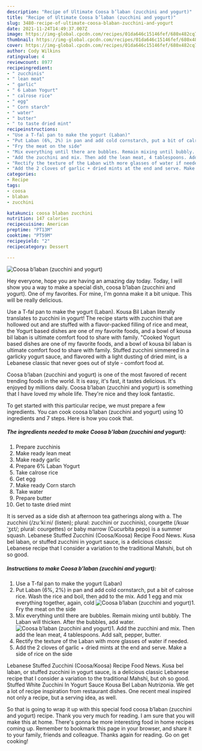 ```yaml
---
description: "Recipe of Ultimate Coosa b’laban (zucchini and yogurt)"
title: "Recipe of Ultimate Coosa b’laban (zucchini and yogurt)"
slug: 3480-recipe-of-ultimate-coosa-blaban-zucchini-and-yogurt
date: 2021-11-24T14:49:37.007Z
image: https://img-global.cpcdn.com/recipes/01da646c15146fef/680x482cq70/coosa-blaban-zucchini-and-yogurt-recipe-main-photo.jpg
thumbnail: https://img-global.cpcdn.com/recipes/01da646c15146fef/680x482cq70/coosa-blaban-zucchini-and-yogurt-recipe-main-photo.jpg
cover: https://img-global.cpcdn.com/recipes/01da646c15146fef/680x482cq70/coosa-blaban-zucchini-and-yogurt-recipe-main-photo.jpg
author: Cody Wilkins
ratingvalue: 4
reviewcount: 8977
recipeingredient:
- " zucchinis"
- " lean meat"
- " garlic"
- " 6 Laban Yogurt"
- " calrose rice"
- " egg"
- " Corn starch"
- " water"
- " butter"
- " to taste dried mint"
recipeinstructions:
- "Use a T-fal pan to make the yogurt (Laban)"
- "Put Laban (6%, 2%) in pan and add cold cornstarch, put a bit of calrose rice. Wash the rice and boil, then add to the mix. Add 1 egg and mix everything together, again, cold"
- "Fry the meat on the side"
- "Mix everything until there are bubbles. Remain mixing until bubbly. The Laban will thicken. After the bubbles, add water."
- "Add the zucchini and mix. Then add the lean meat, 4 tablespoons. Add salt, pepper, butter."
- "Rectify the texture of the Laban with more glasses of water if needed."
- "Add the 2 cloves of garlic + dried mints at the end and serve. Make a side of rice on the side"
categories:
- Recipe
tags:
- coosa
- blaban
- zucchini

katakunci: coosa blaban zucchini 
nutrition: 147 calories
recipecuisine: American
preptime: "PT13M"
cooktime: "PT59M"
recipeyield: "2"
recipecategory: Dessert

---
```



![Coosa b’laban (zucchini and yogurt)](https://img-global.cpcdn.com/recipes/01da646c15146fef/680x482cq70/coosa-blaban-zucchini-and-yogurt-recipe-main-photo.jpg)

Hey everyone, hope you are having an amazing day today. Today, I will show you a way to make a special dish, coosa b’laban (zucchini and yogurt). One of my favorites. For mine, I'm gonna make it a bit unique. This will be really delicious.

Use a T-fal pan to make the yogurt (Laban). Kousa Bil Laban literally translates to zucchini in yogurt! The recipe starts with zucchini that are hollowed out and are stuffed with a flavor-packed filling of rice and meat, the Yogurt based dishes are one of my favorite foods, and a bowl of kousa bil laban is ultimate comfort food to share with family. &#34;Cooked Yogurt based dishes are one of my favorite foods, and a bowl of kousa bil laban is ultimate comfort food to share with family. Stuffed zucchini simmered in a garlicky yogurt sauce, and flavored with a light dusting of dried mint, is a Lebanese classic that never goes out of style - comfort food at.

Coosa b’laban (zucchini and yogurt) is one of the most favored of recent trending foods in the world. It is easy, it's fast, it tastes delicious. It's enjoyed by millions daily. Coosa b’laban (zucchini and yogurt) is something that I have loved my whole life. They're nice and they look fantastic.


To get started with this particular recipe, we must prepare a few ingredients. You can cook coosa b’laban (zucchini and yogurt) using 10 ingredients and 7 steps. Here is how you cook that.

<!--inarticleads1-->

##### The ingredients needed to make Coosa b’laban (zucchini and yogurt):

1. Prepare  zucchinis
1. Make ready  lean meat
1. Make ready  garlic
1. Prepare  6% Laban Yogurt
1. Take  calrose rice
1. Get  egg
1. Make ready  Corn starch
1. Take  water
1. Prepare  butter
1. Get  to taste dried mint


It is served as a side dish at afternoon tea gatherings along with a. The zucchini (/zuːˈkiːni/ (listen); plural: zucchini or zucchinis), courgette (/kʊərˈʒɛt/; plural: courgettes) or baby marrow (Cucurbita pepo) is a summer squash. Lebanese Stuffed Zucchini (Coosa/Koosa) Recipe Food News. Kusa bel laban, or stuffed zucchini in yogurt sauce, is a delicious classic Lebanese recipe that I consider a variation to the traditional Mahshi, but oh so good. 

<!--inarticleads2-->

##### Instructions to make Coosa b’laban (zucchini and yogurt):

1. Use a T-fal pan to make the yogurt (Laban)
1. Put Laban (6%, 2%) in pan and add cold cornstarch, put a bit of calrose rice. Wash the rice and boil, then add to the mix. Add 1 egg and mix everything together, again, cold
<img src="//assets-global.cpcdn.com/assets/icons/button_play-2c75c40dde080a61004c1f40b05d8f140eaff45d7e9e6481dc71c63d2e7c4909.png" alt="Coosa b’laban (zucchini and yogurt)">1. Fry the meat on the side
1. Mix everything until there are bubbles. Remain mixing until bubbly. The Laban will thicken. After the bubbles, add water.
<img src="//assets-global.cpcdn.com/assets/icons/button_play-2c75c40dde080a61004c1f40b05d8f140eaff45d7e9e6481dc71c63d2e7c4909.png" alt="Coosa b’laban (zucchini and yogurt)">1. Add the zucchini and mix. Then add the lean meat, 4 tablespoons. Add salt, pepper, butter.
1. Rectify the texture of the Laban with more glasses of water if needed.
1. Add the 2 cloves of garlic + dried mints at the end and serve. Make a side of rice on the side


Lebanese Stuffed Zucchini (Coosa/Koosa) Recipe Food News. Kusa bel laban, or stuffed zucchini in yogurt sauce, is a delicious classic Lebanese recipe that I consider a variation to the traditional Mahshi, but oh so good. Stuffed White Zucchini In Yogurt Sauce Kousa Bel Laban Nutrizonia. We get a lot of recipe inspiration from restaurant dishes. One recent meal inspired not only a recipe, but a serving idea, as well. 

So that is going to wrap it up with this special food coosa b’laban (zucchini and yogurt) recipe. Thank you very much for reading. I am sure that you will make this at home. There's gonna be more interesting food in home recipes coming up. Remember to bookmark this page in your browser, and share it to your family, friends and colleague. Thanks again for reading. Go on get cooking!

